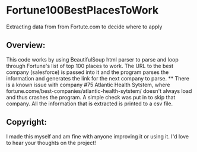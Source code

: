 # Fortune100BestPlacesToWork
Extracting data from from Fortute.com to decide where to apply

## Overview:
This code works by using BeautifulSoup html parser to parse and loop through Fortune's list of top 100 places to work. The URL to the best company (salesforce) is passed into it and the program parses the information and generates the link for the next company to parse. 
** There is a known issue with company #75 Atlantic Health Sytstem, where fortune.come/best-companies/atlantic-health-sytstem/ doesn't always load and thus crashes the program. A simple check was put in to skip that company. All the information that is extracted is printed to a csv file. 

## Copyright:
I made this myself and am fine with anyone improving it or using it. I'd love to hear your thoughts on the project!
